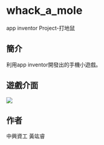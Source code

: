# whack_a_mole
app inventor Project-打地鼠

## 簡介
利用app inventor開發出的手機小遊戲。

## 遊戲介面
![](https://imgur.com/6NF9ey9.jpg)

## 作者
中興資工 黃竑睿
